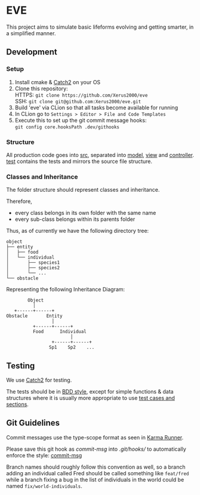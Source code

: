 # EVE

This project aims to simulate basic lifeforms evolving and getting smarter, in a simplified manner.

## Development

### Setup

1. Install cmake & [Catch2](https://github.com/catchorg/Catch2) on your OS
2. Clone this repository:  
   HTTPS: `git clone https://github.com/Xerus2000/eve`  
   SSH: `git clone git@github.com:Xerus2000/eve.git`
3. Build 'eve' via CLion so that all tasks become available for running
4. In CLion go to `Settings > Editor > File and Code Templates` 
5. Execute this to set up the git commit message hooks:  
   `git config core.hooksPath .dev/githooks`

### Structure

All production code goes into [src](src), separated into [model](src/model), [view](src/view) and [controller](src/controller).  
[test](test) contains the tests and mirrors the source file structure.

### Classes and Inheritance

The folder structure should represent classes and inheritance.

Therefore,

- every class belongs in its own folder with the same name
- every sub-class belongs within its parents folder

Thus, as of currently we have the following directory tree:

    object
    ├── entity
    │   ├── food
    │   └── individual
    │       ├── species1
    │       ├── species2
    │       └── ...
    └── obstacle

Representing the following Inheritance Diagram:

            Object
              │
       +------+------+
    Obstacle       Entity
                     │
              +------+------+
              Food      Individual
                            │
                     +------+------+
                    Sp1    Sp2    ...

## Testing

We use [Catch2](https://github.com/catchorg/Catch2) for testing.

The tests should be in [BDD style](https://github.com/catchorg/Catch2/blob/master/docs/tutorial.md#bdd-style), except for simple functions & data structures where it is usually more appropriate to use [test cases and sections](https://github.com/catchorg/Catch2/blob/master/docs/tutorial.md#test-cases-and-sections).

## Git Guidelines

Commit messages use the type-scope format as seen in [Karma Runner](http://karma-runner.github.io/4.0/dev/git-commit-msg.html).

Please save this git hook as *commit-msg* into *.git/hooks/* to automatically enforce the style: [commit-msg](https://www.notion.so/65a89aab035d4315bca4f2c68647fb45#4f25ab81102444bcbaba77e945712add)

Branch names should roughly follow this convention as well, so a branch adding an individual called Fred should be called something like `feat/fred` while a branch fixing a bug in the list of individuals in the world could be named `fix/world-individuals`.
